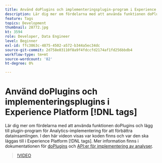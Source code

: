 ```yaml
---
title: Använd doPlugins och implementeringsplugin-program i Experience Platform [!DNL tags]
description: Lär dig mer om fördelarna med att använda funktionen doPlugins och lägg till plugin-program för Analytics-implementering för att förbättra datainsamlingen.
feature: Tags
topics: Development
thumbnail: 28772.jpg
kt: 3594
role: Developer, Data Engineer
level: Beginner
exl-id: ffc3863c-4875-4502-a572-b344a5ec34dc
source-git-commit: 2d758e03110f8a9f4fdccfd2174af1fd256bbdb4
workflow-type: tm+mt
source-wordcount: '82'
ht-degree: 0%

---
```


# Använd doPlugins och implementeringsplugins i Experience Platform [!DNL tags]

Lär dig mer om fördelarna med att använda funktionen doPlugins och lägg till plugin-program för Analytics-implementering för att förbättra datainsamlingen. I den här videon visas var koden finns och var den ska läggas till i Experience Platform [!DNL tags]. Mer information finns i dokumentationen för [doPlugins](https://experienceleague.adobe.com/docs/analytics/implementation/vars/functions/doplugins.html?lang=sv-SE) och [API:er för implementering av analyser](https://experienceleague.adobe.com/docs/analytics/implementation/vars/plugins/impl-plugins.html?lang=sv-SE).

>[!VIDEO](https://video.tv.adobe.com/v/28772/?quality=12&learn=on)
